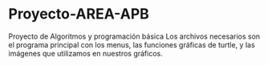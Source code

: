 # Proyecto-AREA-APB
Proyecto de Algoritmos y programación básica
Los archivos necesarios son el programa principal con los menus, las funciones gráficas de turtle, y las imágenes que utilizamos en nuestros gráficos.
